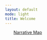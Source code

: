 ```yaml
---
layout: default
mode: light
title: Welcome
---
```


<p>&emsp;&emsp;<a class="dark" href="Projects/Narrative Map.html">Narrative Map</a></p>
